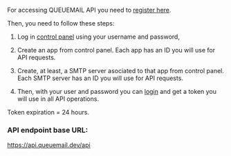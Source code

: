 

For accessing QUEUEMAIL API you need to <a target="_blank" href="https://queuemail.dev/qmadmin/register">register here</a>. 

Then, you need to follow these steps:

1. Log in <a target="_blank" href="https://queuemail.dev/qmadmin/">control panel</a> using your username and password, 

2. Create an app from control panel. Each app has an ID you will use for API requests.

3. Create, at least, a SMTP server asociated to that app from control panel. Each SMTP server has an ID you will use for API requests.

4. Then, with your user and password you can [login](api-login.md) and get a token you will use in all API operations.

Token expiration = 24 hours.

### API endpoint base URL:

https://api.queuemail.dev/api 





